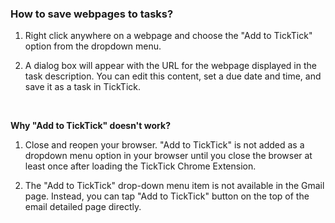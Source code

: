 ### How to save webpages to tasks?
1. Right click anywhere on a webpage and choose the "Add to TickTick" option from the dropdown menu.

2. A dialog box will appear with the URL for the webpage displayed in the task description. You can edit this content, set a due date and time, and save it as a task in TickTick. 

<br />

**Why "Add to TickTick" doesn't work?**

1. Close and reopen your browser.  "Add to TickTick" is not added as a dropdown menu option in your browser until you close the browser at least once after loading the TickTick Chrome Extension.

2. The "Add to TickTick" drop-down menu item is not available in the Gmail page. Instead, you can tap "Add to TickTick" button on the top of the email detailed page directly.